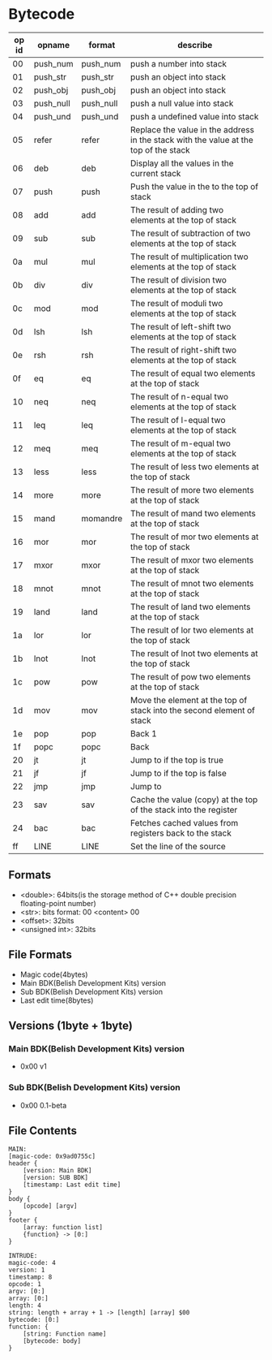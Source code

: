 # Bytecode

| op id | opname | format | describe |
|----|----|----|----|
| 00 | push_num | push_num <double> | push a number into stack |
| 01 | push_str | push_str <string> | push an object into stack |
| 02 | push_obj | push_obj | push an object into stack |
| 03 | push_null | push_null | push a null value into stack |
| 04 | push_und | push_und | push a undefined value into stack |
| 05 | refer | refer <offset> | Replace the value in the <offset> address in the stack with the value at the top of the stack |
| 06 | deb | deb | Display all the values in the current stack |
| 07 | push | push <offset> | Push the value in the <offset> to the top of stack |
| 08 | add | add | The result of adding two elements at the top of stack |
| 09 | sub | sub | The result of subtraction of two elements at the top of stack |
| 0a | mul | mul | The result of multiplication two elements at the top of stack |
| 0b | div | div | The result of division two elements at the top of stack |
| 0c | mod | mod | The result of moduli two elements at the top of stack |
| 0d | lsh | lsh | The result of left-shift two elements at the top of stack |
| 0e | rsh | rsh | The result of right-shift two elements at the top of stack |
| 0f | eq | eq | The result of equal two elements at the top of stack |
| 10 | neq | neq | The result of n-equal two elements at the top of stack |
| 11 | leq | leq | The result of l-equal two elements at the top of stack |
| 12 | meq | meq | The result of m-equal two elements at the top of stack |
| 13 | less | less | The result of less two elements at the top of stack |
| 14 | more | more | The result of more two elements at the top of stack |
| 15 | mand | momandre | The result of mand two elements at the top of stack |
| 16 | mor | mor | The result of mor two elements at the top of stack |
| 17 | mxor | mxor | The result of mxor two elements at the top of stack |
| 18 | mnot | mnot | The result of mnot two elements at the top of stack |
| 19 | land | land | The result of land two elements at the top of stack |
| 1a | lor | lor | The result of lor two elements at the top of stack |
| 1b | lnot | lnot | The result of lnot two elements at the top of stack |
| 1c | pow | pow | The result of pow two elements at the top of stack |
| 1d | mov | mov | Move the element at the top of stack into the second element of stack |
| 1e | pop | pop | Back 1 |
| 1f | popc | popc <unsigned int> | Back <unsigned int> |
| 20 | jt | jt <unsigned int> | Jump to <unsigned int> if the top is true |
| 21 | jf | jf <unsigned int> | Jump to <unsigned int> if the top is false |
| 22 | jmp | jmp <unsigned int> | Jump to <unsigned int> |
| 23 | sav | sav | Cache the value (copy) at the top of the stack into the register |
| 24 | bac | bac | Fetches cached values from registers back to the stack |
| ff | LINE | LINE <unsigned int> | Set the line of the source |

## Formats
- \<double\>: 64bits(is the storage method of C++ double precision floating-point number)
- \<str\>: <Arbitrarily-Length>bits format: 00 \<content\> 00
- \<offset\>: 32bits
- \<unsigned int\>: 32bits

## File Formats
- Magic code(4bytes)
- Main BDK(Belish Development Kits) version
- Sub BDK(Belish Development Kits) version
- Last edit time(8bytes)

## Versions (1byte + 1byte)
### Main BDK(Belish Development Kits) version
- 0x00 v1
### Sub BDK(Belish Development Kits) version
- 0x00 0.1-beta

## File Contents
```text
MAIN:
[magic-code: 0x9ad0755c]
header {
    [version: Main BDK]
    [version: SUB BDK]
    [timestamp: Last edit time]
}
body {
    [opcode] [argv]
}
footer {
    [array: function list]
    {function} -> [0:]
}

INTRUDE:
magic-code: 4
version: 1
timestamp: 8
opcode: 1
argv: [0:]
array: [0:]
length: 4
string: length + array + 1 -> [length] [array] $00
bytecode: [0:]
function: {
    [string: Function name]
    [bytecode: body]
}

```
